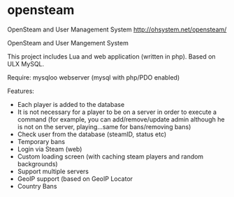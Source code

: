 opensteam
=========

OpenSteam and User Management System http://ohsystem.net/opensteam/

OpenSteam and User Mangement System

This project includes Lua and web application (written in php). Based on ULX MySQL.

Require: 
mysqloo
webserver (mysql with php/PDO enabled)

Features:
- Each player is added to the database
- It is not necessary for a player to be on a server in order to execute a command (for example, you can add/remove/update admin although he is not on the server, playing...same for bans/removing bans)
- Check user from the database (steamID, status etc)
- Temporary bans
- Login via Steam (web)
- Custom loading screen (with caching steam players and random backgrounds)
- Support multiple servers
- GeoIP support (based on GeoIP Locator
- Country Bans
